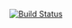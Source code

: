 [![Build Status](https://travis-ci.org/fgimenez/promoter.svg?branch=master)](https://travis-ci.org/fgimenez/promoter)
